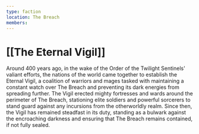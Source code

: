 ```yaml
---
type: faction
location: The Breach
members:
---
```


# [[The Eternal Vigil]]

Around 400 years ago, in the wake of the Order of the Twilight Sentinels' valiant efforts, the nations of the world came together to establish the Eternal Vigil, a coalition of warriors and mages tasked with maintaining a constant watch over The Breach and preventing its dark energies from spreading further. The Vigil erected mighty fortresses and wards around the perimeter of The Breach, stationing elite soldiers and powerful sorcerers to stand guard against any incursions from the otherworldly realm. Since then, the Vigil has remained steadfast in its duty, standing as a bulwark against the encroaching darkness and ensuring that The Breach remains contained, if not fully sealed.